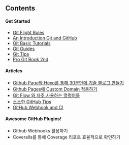 
## Contents

#### Get Started

- [Git Flight Rules](https://github.com/k88hudson/git-flight-rules)
- [An Introduction Git and GitHub](https://www.youtube.com/watch?v=MJUJ4wbFm_A)
- [Git Basic Tutorials](https://try.github.io)
- [Git Guides](http://guides.github.com)
- [Git Tips](https://github.com/mingrammer/git-tips)
- [Pro Git Book 2nd](https://git-scm.com/book/en/v2)

#### Articles

- [Github Page와 Hexo를 통해 30분만에 기술 블로그 만들기](../../master/Git/github-page-and-hexo.md)
- [Github Pages에 Custom Domain 적용하기](../../Git/github-page-and-custom-domain.md)
- [Git Flow 와 자주 사용하는 명령어들](../../master/Git/git-commands.md)
- [소소한 GitHub Tips](../../master/Git/github-tips.md)
- [GitHub Webhook and CI](../../master/Git/github-webhook-and-ci.md)

#### Awesome GitHub Plugins!

- Github Webhooks 활용하기
- Coveralls를 통해 Coverage 리포트 효율적으로 확인하기
